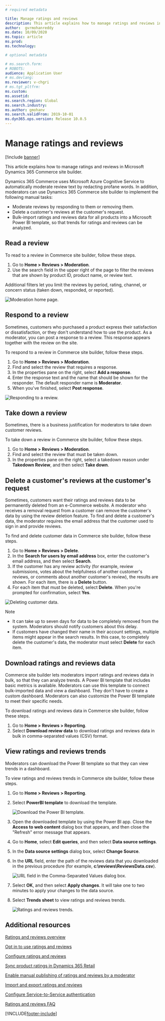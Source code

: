 ```yaml
---
# required metadata

title: Manage ratings and reviews 
description: This article explains how to manage ratings and reviews in Microsoft Dynamics 365 Commerce site builder.
author:  gvrmohanreddy 
ms.date: 10/09/2020
ms.topic: article
ms.prod: 
ms.technology: 

# optional metadata

# ms.search.form: 
# ROBOTS: 
audience: Application User
# ms.devlang: 
ms.reviewer: v-chgri
# ms.tgt_pltfrm: 
ms.custom: 
ms.assetid: 
ms.search.region: Global
ms.search.industry: 
ms.author: gmohanv
ms.search.validFrom: 2019-10-01
ms.dyn365.ops.version: Release 10.0.5
---
```


# Manage ratings and reviews

[!include [banner](includes/banner.md)]

This article explains how to manage ratings and reviews in Microsoft Dynamics 365 Commerce site builder.

Dynamics 365 Commerce uses Microsoft Azure Cognitive Service to automatically moderate review text by redacting profane words. In addition, moderators can use Dynamics 365 Commerce site builder to implement the following manual tasks:

- Moderate reviews by responding to them or removing them.
- Delete a customer's reviews at the customer's request.
- Bulk-import ratings and reviews data for all products into a Microsoft Power BI template, so that trends for ratings and reviews can be analyzed.

## Read a review 

To read to a review in Commerce site builder, follow these steps.

1. Go to **Home \> Reviews \> Moderation**.
1. Use the search field in the upper right of the page to filter the reviews that are shown by product ID, product name, or review text.

Additional filters let you limit the reviews by period, rating, channel, or concern status (taken down, responded, or reported).

![Moderation home page.](media/rnr-moderation-home.png) 

## Respond to a review 

Sometimes, customers who purchased a product express their satisfaction or dissatisfaction, or they don't understand how to use the product. As a moderator, you can post a response to a review. This response appears together with the review on the site. 

To respond to a review in Commerce site builder, follow these steps.

1. Go to **Home \> Reviews \> Moderation**.
1. Find and select the review that requires a response.
1. In the properties pane on the right, select **Add a response**.
1. Enter the response text and the name that should be shown for the responder. The default responder name is **Moderator**.
1. When you've finished, select **Post response**.

![Responding to a review.](media/rnr-moderation-response.png) 

## Take down a review 

Sometimes, there is a business justification for moderators to take down customer reviews. 

To take down a review in Commerce site builder, follow these steps.

1. Go to **Home \> Reviews \> Moderation**.
1. Find and select the review that must be taken down.
1. In the properties pane on the right, select a takedown reason under **Takedown Review**, and then select **Take down**.
	
## Delete a customer's reviews at the customer's request 

Sometimes, customers want their ratings and reviews data to be permanently deleted from an e-Commerce website. A moderator who receives a removal request from a customer can remove the customer's data by using the review deletion feature. To find and delete a customer's data, the moderator requires the email address that the customer used to sign in and provide reviews. 

To find and delete customer data in Commerce site builder, follow these steps.

1. Go to **Home \> Reviews \> Delete**.
1. In the **Search for users by email address** box, enter the customer's email address, and then select **Search**.
1. If the customer has any review activity (for example, review submissions, votes about the helpfulness of another customer's reviews, or comments about another customer's review), the results are shown. For each item, there is a **Delete** button.
1. For each item that must be deleted, select **Delete**. When you're prompted for confirmation, select **Yes**. 
	
![Deleting customer data.](media/rnr-moderation-delete-reviews.png) 

> [!NOTE]
> - It can take up to seven days for data to be completely removed from the system. Moderators should notify customers about this delay.
> - If customers have changed their name in their account settings, multiple items might appear in the search results. In this case, to completely delete the customer's data, the moderator must select **Delete** for each item. 

## Download ratings and reviews data

Commerce site builder lets moderators import ratings and reviews data in bulk, so that they can analyze trends. A Power BI template that includes basic metrics is available. Moderators can use this template to connect bulk-imported data and view a dashboard. They don't have to create a custom dashboard. Moderators can also customize the Power BI template to meet their specific needs. 

To download ratings and reviews data in Commerce site builder, follow these steps.

1. Go to **Home \> Reviews \> Reporting**.
1. Select **Download review data** to download ratings and reviews data in bulk in comma-separated values (CSV) format.

## View ratings and reviews trends

Moderators can download the Power BI template so that they can view trends in a dashboard.

To view ratings and reviews trends in Commerce site builder, follow these steps.

1. Go to **Home \> Reviews \> Reporting**.
1. Select **PowerBI template** to download the template.

    ![Download the Power BI template.](media/rnr-moderation-reports.png) 

1. Open the downloaded template by using the Power BI app. Close the **Access to web content** dialog box that appears, and then close the "Refresh" error message that appears.
1. Go to **Home**, select **Edit queries**, and then select **Data source settings**.
1. In the **Data source settings** dialog box, select **Change Source**.
1. In the **URL** field, enter the path of the reviews data that you downloaded in the previous procedure (for example, **c:\\reviews\\ReviewsData.csv**).

    ![URL field in the Comma-Separated Values dialog box.](media/rnr-powerbi-datasource-settings.png) 

1. Select **OK**, and then select **Apply changes**. It will take one to two minutes to apply your changes to the data source.
1. Select **Trends sheet** to view ratings and reviews trends.

    ![Ratings and reviews trends.](media/rnr-powerbi-dashboard-template.png) 
    
## Additional resources

[Ratings and reviews overview](ratings-reviews-overview.md)

[Opt in to use ratings and reviews](opt-in-ratings-reviews.md)

[Configure ratings and reviews](configure-ratings-reviews.md)

[Sync product ratings in Dynamics 365 Retail](sync-product-ratings.md)

[Enable manual publishing of ratings and reviews by a moderator](manual-publish-rating-reviews.md)

[Import and export ratings and reviews](import-export-reviews.md)

[Configure Service-to-Service authentication](service-to-service-auth.md)

[Ratings and reviews FAQ](ratings-reviews-faq.md)


[!INCLUDE[footer-include](../includes/footer-banner.md)]
